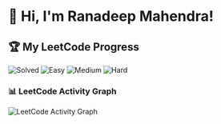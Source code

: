 # 👋 Hi, I'm Ranadeep Mahendra!

## 🏆 My LeetCode Progress

![Solved](https://img.shields.io/badge/Solved-73/3642-blue?cache=1754792923) ![Easy](https://img.shields.io/badge/Easy-41/889-brightgreen?cache=1754792923) ![Medium](https://img.shields.io/badge/Medium-31/1894-orange?cache=1754792923) ![Hard](https://img.shields.io/badge/Hard-1/859-red?cache=1754792923)

### 📊 LeetCode Activity Graph

![LeetCode Activity Graph](https://leetcard.jacoblin.cool/ranadeep_mahendra2426?theme=dark&font=Karma&ext=heatmap&cache=1754792923)
